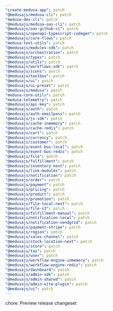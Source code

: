```yaml
---
"create-medusa-app": patch
"@medusajs/medusa-cli": patch
"medusa-dev-cli": patch
"@medusajs/medusa-oas-cli": patch
"@medusajs/oas-github-ci": patch
"@medusajs/openapi-typescript-codegen": patch
"@medusajs/core-flows": patch
"medusa-test-utils": patch
"@medusajs/modules-sdk": patch
"@medusajs/orchestration": patch
"@medusajs/types": patch
"@medusajs/utils": patch
"@medusajs/workflows-sdk": patch
"@medusajs/icons": patch
"@medusajs/toolbox": patch
"@medusajs/ui": patch
"@medusajs/ui-preset": patch
"@medusajs/medusa": patch
"medusa-core-utils": patch
"medusa-telemetry": patch
"@medusajs/api-key": patch
"@medusajs/auth": patch
"@medusajs/auth-emailpass": patch
"@medusajs/js-sdk": patch
"@medusajs/cache-inmemory": patch
"@medusajs/cache-redis": patch
"@medusajs/cart": patch
"@medusajs/currency": patch
"@medusajs/customer": patch
"@medusajs/event-bus-local": patch
"@medusajs/event-bus-redis": patch
"@medusajs/file": patch
"@medusajs/fulfillment": patch
"@medusajs/inventory-next": patch
"@medusajs/link-modules": patch
"@medusajs/notification": patch
"@medusajs/order": patch
"@medusajs/payment": patch
"@medusajs/pricing": patch
"@medusajs/product": patch
"@medusajs/promotion": patch
"@medusajs/file-local-next": patch
"@medusajs/file-s3": patch
"@medusajs/fulfillment-manual": patch
"@medusajs/notification-local": patch
"@medusajs/notification-sendgrid": patch
"@medusajs/payment-stripe": patch
"@medusajs/region": patch
"@medusajs/sales-channel": patch
"@medusajs/stock-location-next": patch
"@medusajs/store": patch
"@medusajs/tax": patch
"@medusajs/user": patch
"@medusajs/workflow-engine-inmemory": patch
"@medusajs/workflow-engine-redis": patch
"@medusajs/dashboard": patch
"@medusajs/admin-sdk": patch
"@medusajs/admin-shared": patch
"@medusajs/admin-vite-plugin": patch
"@medusajs/ui": patch
---
```


chore: Preview release changeset
